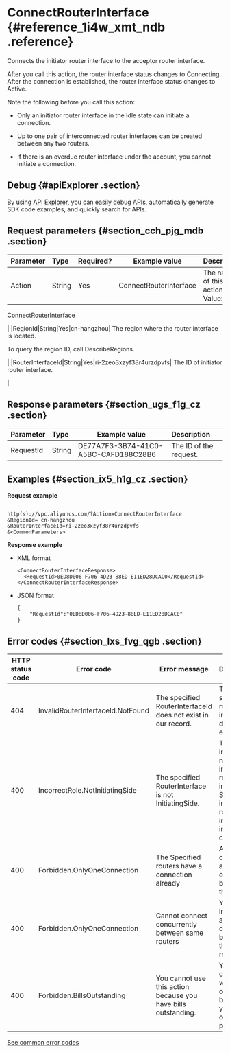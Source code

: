 # ConnectRouterInterface {#reference_1i4w_xmt_ndb .reference}

Connects the initiator router interface to the acceptor router interface.

After you call this action, the router interface status changes to Connecting. After the connection is established, the router interface status changes to Active.

Note the following before you call this action:

-   Only an initiator router interface in the Idle state can initiate a connection.

-   Up to one pair of interconnected router interfaces can be created between any two routers.

-   If there is an overdue router interface under the account, you cannot initiate a connection.


## Debug {#apiExplorer .section}

By using [API Explorer](https://api.aliyun.com/#product=Vpc&api=DescribeVpcAttribute), you can easily debug APIs, automatically generate SDK code examples, and quickly search for APIs.

## Request parameters {#section_cch_pjg_mdb .section}

|Parameter|Type|Required?|Example value|Description|
|:--------|:---|:--------|-------------|:----------|
|Action|String|Yes|ConnectRouterInterface| The name of this action. Value: 

 ConnectRouterInterface

 |
|RegionId|String|Yes|cn-hangzhou| The region where the router interface is located.

 To query the region ID, call DescribeRegions.

 |
|RouterInterfaceId|String|Yes|ri-2zeo3xzyf38r4urzdpvfs| The ID of initiator router interface.

 |

## Response parameters {#section_ugs_f1g_cz .section}

|Parameter|Type|Example value|Description|
|:--------|:---|-------------|:----------|
|RequestId|String|DE77A7F3-3B74-41C0-A5BC-CAFD188C28B6|The ID of the request.|

## Examples {#section_ix5_h1g_cz .section}

**Request example**

``` {#createVPCpub}

http(s)://vpc.aliyuncs.com/?Action=ConnectRouterInterface
&RegionId= cn-hangzhou
&RouterInterfaceId=ri-2zeo3xzyf38r4urzdpvfs
&<CommonParameters>

```

**Response example**

-   XML format

    ``` {#xml_return_success_demo}
    <ConnectRouterInterfaceResponse>
      <RequestId>0ED8D006-F706-4D23-88ED-E11ED28DCAC0</RequestId>
    </ConnectRouterInterfaceResponse>
    
    ```

-   JSON format

    ``` {#json_return_success_demo}
    {
    	"RequestId":"0ED8D006-F706-4D23-88ED-E11ED28DCAC0"
    }
    ```


## Error codes {#section_lxs_fvg_qgb .section}

|HTTP status code|Error code|Error message|Description|
|----------------|----------|-------------|-----------|
|404|InvalidRouterInterfaceId.NotFound|The specified RouterInterfaceId does not exist in our record.|The specified router interface does not exist.|
|400|IncorrectRole.NotInitiatingSide|The specified RouterInterface is not InitiatingSide.|This router interface is not the initiator router interface. Select the initiator router interface to initiate a connection.|
|400|Forbidden.OnlyOneConnection|The Specified routers have a connection already|A peering connection already exists between the routers.|
|400|Forbidden.OnlyOneConnection|Cannot connect concurrently between same routers|You cannot initiate another connection between the same routers.|
|400|Forbidden.BillsOutstanding|You cannot use this action because you have bills outstanding.|You cannot continue with this operation because you have overdue payments.|

[See common error codes](https://error-center.aliyun.com/status/product/Vpc)

